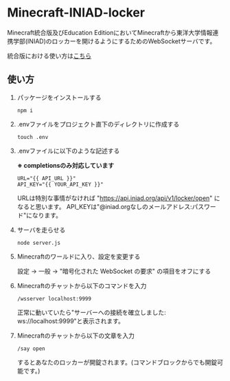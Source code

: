 # Minecraft-INIAD-locker
Minecraft統合版及びEducation EditionにおいてMinecraftから東洋大学情報連携学部(INIAD)のロッカーを開けるようにするためのWebSocketサーバです。

統合版における使い方は[こちら](https://github.com/akahoshi1421/Minecraft-INIAD-locker/blob/main/README.md)

## 使い方
1. パッケージをインストールする
    ```shell
    npm i
    ```

2. .envファイルをプロジェクト直下のディレクトリに作成する
    ```shell
    touch .env
    ```

3. .envファイルに以下のような記述する

    **※ completionsのみ対応しています**
    ```.env
    URL="{{ API_URL }}"
    API_KEY="{{ YOUR_API_KEY }}"
    ```
    URLは特別な事情がなければ "https://api.iniad.org/api/v1/locker/open" になると思います。
    API_KEYは"@iniad.orgなしのメールアドレス:パスワード"になります。

4. サーバを走らせる
    ```shell
    node server.js
    ```

5. Minecraftのワールドに入り、設定を変更する

    設定 -> 一般 -> "暗号化された WebSocket の要求" の項目をオフにする

6. Minecraftのチャットから以下のコマンドを入力
    ```.mcfunction
    /wsserver localhost:9999
    ```
    正常に動いていたら"サーバーへの接続を確立しました: ws://localhost:9999"と表示されます。

7. Minecraftのチャットから以下の文章を入力
    ```
    /say open
    ```
    するとあなたのロッカーが開錠されます。(コマンドブロックからでも開錠可能です。)